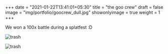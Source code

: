+++
date = "2021-01-22T13:41:01+05:30"
title = "the goo crew"
draft = false
image = "img/portfolio/goocrew_dull.jpg"
showonlyimage = true
weight = 1
+++

We won a 100x battle during a splatfest :D

![trash](/img/portfolio/goocrew_dull.jpg)

![trash](/img/extra/goo_quad.jpg)
